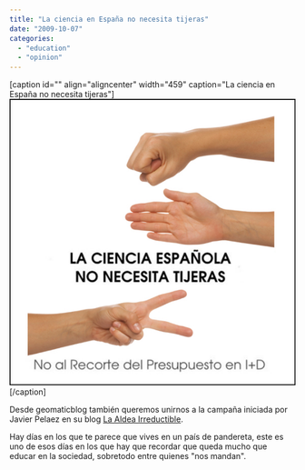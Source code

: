 ```yaml
---
title: "La ciencia en España no necesita tijeras"
date: "2009-10-07"
categories: 
  - "education"
  - "opinion"
---
```


\[caption id="" align="aligncenter" width="459" caption="La ciencia en España no necesita tijeras"\]![La ciencia en España no necesita tijeras](images/3973473121_e76fde787c_o.jpg "Nooorl, tijeras NO")\[/caption\]

Desde geomaticblog también queremos unirnos a la campaña iniciada por Javier Pelaez en su blog [La Aldea Irreductible](http://aldea-irreductible.blogspot.com/2009/10/la-ciencia-en-espana-no-necesita_07.html).

Hay días en los que te parece que vives en un país de pandereta, este es uno de esos días en los que hay que recordar que queda mucho que educar en la sociedad, sobretodo entre quienes "nos mandan".
